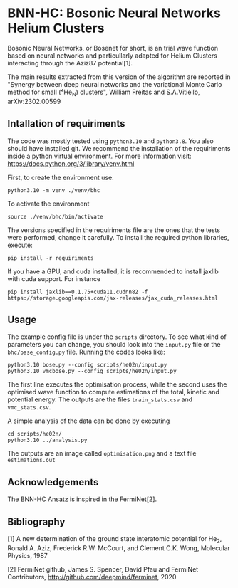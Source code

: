 # BNN-HC: Bosonic Neural Networks Helium Clusters 

Bosonic Neural Networks, or Bosenet for short, is an trial wave function based on neural
networks and particullarly adapted for Helium Clusters interacting through the Aziz87
potential[1].

The main results extracted from this version of the algorithm are reported in "Synergy
between deep neural networks and the variational Monte Carlo method for small \(⁴He<sub>N</sub>\)
clusters", William Freitas and S.A.Vitiello, arXiv:2302.00599

## Intallation of requiriments

The code was mostly tested using `python3.10` and `python3.8`. You also should have installed git.
We recommend the installation of the requiriments inside a python virtual environment.
For more information visit: https://docs.python.org/3/library/venv.html

First, to create the environment use:

```shell
python3.10 -m venv ./venv/bhc
```

To activate the environment

```shell
source ./venv/bhc/bin/activate
```

The versions specified in the requiriments file are the ones that the tests were performed, change it carefully.
To install the required python libraries, execute:

```shell
pip install -r requiriments
```

If you have a GPU, and cuda installed, it is recommended to install jaxlib with cuda support. For instance 

```shell
pip install jaxlib==0.1.75+cuda11.cudnn82 -f https://storage.googleapis.com/jax-releases/jax_cuda_releases.html
```

## Usage

The example config file is under the `scripts` directory. To see what kind of parameters you can change,
you should look into the `input.py` file or the `bhc/base_config.py` file. Running the codes looks like:

```shell
python3.10 bose.py --config scripts/he02n/input.py
python3.10 vmcbose.py --config scripts/he02n/input.py
```

The first line executes the optimisation process, while the second uses the optimised wave function to
compute estimations of the total, kinetic and potential energy. The outputs are the files `train_stats.csv`
and `vmc_stats.csv`.

A simple analysis of the data can be done by executing

```shell
cd scripts/he02n/
python3.10 ../analysis.py
```
The outputs are an image called `optimisation.png` and a text file `estimations.out`

## Acknowledgements

The BNN-HC Ansatz is inspired in the FermiNet[2]. 

## Bibliography
[1] A new determination of the ground state interatomic potential for He<sub>2</sub>, Ronald A. Aziz, Frederick R.W. McCourt, and Clement C.K. Wong, Molecular Physics, 1987

[2] FermiNet github, James S. Spencer, David Pfau and FermiNet Contributors, http://github.com/deepmind/ferminet, 2020

